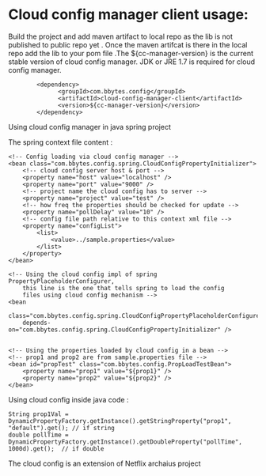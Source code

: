 Cloud config manager client usage:
==================================



Build the project and add maven artifact to local repo as the lib is not published to public repo yet . Once the maven artifcat is there in the local repo add the lib to your pom file .The ${cc-manager-version} is the current stable version of cloud config manager. JDK or JRE 1.7 is required for cloud config manager.

            <dependency>
    			  <groupId>com.bbytes.config</groupId>
    			  <artifactId>cloud-config-manager-client</artifactId>
    			  <version>${cc-manager-version}</version>
    		</dependency>
    		  
    		  
 Using cloud config manager in java spring project 
 
 The spring context file content : 
 
 
 	<!-- Config loading via cloud config manager -->
	<bean class="com.bbytes.config.spring.CloudConfigPropertyInitializer">
		<!-- cloud config server host & port -->
		<property name="host" value="localhost" /> 
		<property name="port" value="9000" />
		<!-- project name the cloud config has to server -->
		<property name="project" value="test" />
		<!-- how freq the properties should be checked for update -->
		<property name="pollDelay" value="10" />
		<!-- config file path relative to this context xml file -->
		<property name="configList">
			<list>
				<value>../sample.properties</value>
			</list>
		</property>
	</bean>

	<!-- Using the cloud config impl of spring PropertyPlaceholderConfigurer, 
		this line is the one that tells spring to load the config 
		files using cloud config mechanism -->
	<bean
		class="com.bbytes.config.spring.CloudConfigPropertyPlaceholderConfigurer"
		depends-on="com.bbytes.config.spring.CloudConfigPropertyInitializer" />


	<!-- Using the properties loaded by cloud config in a bean -->
	<!-- prop1 and prop2 are from sample.properties file -->
	<bean id="propTest" class="com.bbytes.config.PropLoadTestBean">
		<property name="prop1" value="${prop1}" />
		<property name="prop2" value="${prop2}" />
	</bean>
	
	


Using cloud config inside java code :

    String prop1Val = DynamicPropertyFactory.getInstance().getStringProperty("prop1", "default").get(); // if string
    double pollTime = DynamicPropertyFactory.getInstance().getDoubleProperty("pollTime", 1000d).get();  // if double
    
    
The cloud config is an extension of Netflix archaius project
    
    
    

